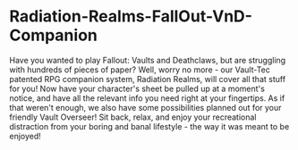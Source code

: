 # Radiation-Realms-FallOut-VnD-Companion

Have you wanted to play Fallout: Vaults and Deathclaws, but are struggling with hundreds of pieces of paper? Well, worry no more - our Vault-Tec patented RPG companion system, Radiation Realms, will cover all that stuff for you! Now have your character's sheet be pulled up at a moment's notice, and have all the relevant info you need right at your fingertips. As if that weren't enough, we also have some possibilities planned out for your friendly Vault Overseer! Sit back, relax, and enjoy your recreational distraction from your boring and banal lifestyle - the way it was meant to be enjoyed!
